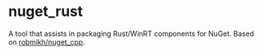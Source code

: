 # nuget_rust
A tool that assists in packaging Rust/WinRT components for NuGet. Based on [robmikh/nuget_cpp](https://github.com/robmikh/nuget_cpp).
